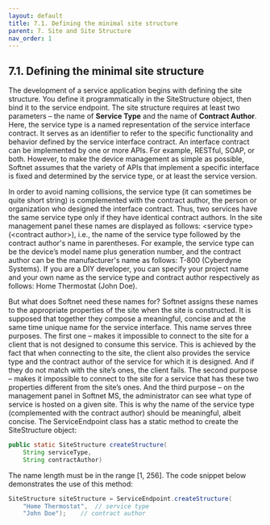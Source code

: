 ```yaml
---
layout: default
title: 7.1. Defining the minimal site structure
parent: 7. Site and Site Structure
nav_order: 1
---
```


## 7.1. Defining the minimal site structure

The development of a service application begins with defining the site structure. You define it programmatically in the <span class="datatype">SiteStructure</span> object, then bind it to the service endpoint. The site structure requires at least two parameters – the name of **Service Type** and the name of **Contract Author**. Here, the service type is a named representation of the service interface contract. It serves as an identifier to refer to the specific functionality and behavior defined by the service interface contract. An interface contract can be implemented by one or more APIs. For example, RESTful, SOAP, or both. However, to make the device management as simple as possible, Softnet assumes that the variety of APIs that implement a specific interface is fixed and determined by the service type, or at least the service version.  

 In order to avoid naming collisions, the service type (it can sometimes be quite short string) is complemented with the contract author, the person or organization who designed the interface contract. Thus, two services have the same service type only if they have identical contract authors. In the site management panel these names are displayed as follows: &lt;service type&gt; (&lt;contract author&gt;), i.e., the name of the service type followed by the contract author's name in parentheses. For example, the service type can be the device’s model name plus generation number, and the contract author can be the manufacturer's name as follows: T-800 (Cyberdyne Systems). If you are a DIY developer, you can specify your project name and your own name as the service type and contract author respectively as follows: Home Thermostat (John Doe).  
 
 But what does Softnet need these names for? Softnet assigns these names to the appropriate properties of the site when the site is constructed. It is supposed that together they compose a meaningful, concise and at the same time unique name for the service interface. This name serves three purposes. The first one – makes it impossible to connect to the site for a client that is not designed to consume this service. This is achieved by the fact that when connecting to the site, the client also provides the service type and the contract author of the service for which it is designed. And if they do not match with the site’s ones, the client fails. The second purpose – makes it impossible to connect to the site for a service that has these two properties different from the site’s ones. And the third purpose – on the management panel in Softnet MS, the administrator can see what type of service is hosted on a given site. This is why the name of the service type (complemented with the contract author) should be meaningful, albeit concise.
The <span class="datatype">ServiceEndpoint</span> class has a static method to create the <span class="datatype">SiteStructure</span> object:
```java
public static SiteStructure createStructure(
    String serviceType,
    String contractAuthor)
```
The name length must be in the range [1, 256]. The code snippet below demonstrates the use of this method:
```java
SiteStructure siteStructure = ServiceEndpoint.createStructure(
    "Home Thermostat",	// service type
    "John Doe");	// contract author
```
